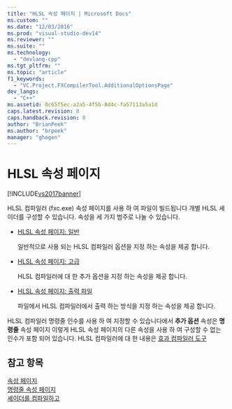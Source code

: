 ```yaml
---
title: "HLSL 속성 페이지 | Microsoft Docs"
ms.custom: ""
ms.date: "12/03/2016"
ms.prod: "visual-studio-dev14"
ms.reviewer: ""
ms.suite: ""
ms.technology: 
  - "devlang-cpp"
ms.tgt_pltfrm: ""
ms.topic: "article"
f1_keywords: 
  - "VC.Project.FXCompilerTool.AdditionalOptionsPage"
dev_langs: 
  - "C++"
ms.assetid: 0c65f5ec-a2a5-4f5b-8d4c-fa57113a5a1d
caps.latest.revision: 8
caps.handback.revision: 8
author: "BrianPeek"
ms.author: "brpeek"
manager: "ghogen"
---
```

# HLSL 속성 페이지
[!INCLUDE[vs2017banner](../assembler/inline/includes/vs2017banner.md)]

HLSL 컴파일러 \(fxc.exe\) 속성 페이지를 사용 하 여 파일이 빌드됩니다 개별 HLSL 셰이더를 구성할 수 있습니다.  속성을 세 가지 범주로 나눌 수 있습니다.  
  
-   [HLSL 속성 페이지: 일반](../ide/hlsl-property-pages-general.md)  
  
     일반적으로 사용 되는 HLSL 컴파일러 옵션을 지정 하는 속성을 제공 합니다.  
  
-   [HLSL 속성 페이지: 고급](../ide/hlsl-property-pages-advanced.md)  
  
     HLSL 컴파일러에 대 한 추가 옵션을 지정 하는 속성을 제공 합니다.  
  
-   [HLSL 속성 페이지: 출력 파일](../ide/hlsl-property-pages-output-files.md)  
  
     파일에서 HLSL 컴파일러에서 출력 하는 방식을 지정 하는 속성을 제공 합니다.  
  
 HLSL 컴파일러 명령줄 인수를 사용 하 여 지정할 수 있습니다에서  **추가 옵션** 속성은  **명령줄** 속성 페이지 이렇게 HLSL 속성 페이지의 다른 속성을 사용 하 여 구성할 수 없는 인수가 포함 되어 있습니다.  HLSL 컴파일러에 대 한 내용은 [효과 컴파일러 도구](http://go.microsoft.com/fwlink/p/?LinkID=258285&clcid=0x409)  
  
## 참고 항목  
 [속성 페이지](../ide/property-pages-visual-cpp.md)   
 [명령줄 속성 페이지](../ide/command-line-property-pages.md)   
 [셰이더를 컴파일하고](http://go.microsoft.com/fwlink/p/?LinkID=258284&clcid=0x409)